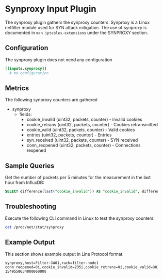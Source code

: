 # Synproxy Input Plugin

The synproxy plugin gathers the synproxy counters. Synproxy is a Linux netfilter module used for SYN attack mitigation.
The use of synproxy is documented in `man iptables-extensions` under the SYNPROXY section.

## Configuration

The synproxy plugin does not need any configuration

```toml
[[inputs.synproxy]]
  # no configuration
```

## Metrics

The following synproxy counters are gathered

- synproxy
  - fields:
    - cookie_invalid (uint32, packets, counter) - Invalid cookies
    - cookie_retrans (uint32, packets, counter) - Cookies retransmitted
    - cookie_valid (uint32, packets, counter) - Valid cookies
    - entries (uint32, packets, counter) - Entries
    - syn_received (uint32, packets, counter) - SYN received
    - conn_reopened (uint32, packets, counter) - Connections reopened

## Sample Queries

Get the number of packets per 5 minutes for the measurement in the last hour from InfluxDB:

```sql
SELECT difference(last("cookie_invalid")) AS "cookie_invalid", difference(last("cookie_retrans")) AS "cookie_retrans", difference(last("cookie_valid")) AS "cookie_valid", difference(last("entries")) AS "entries", difference(last("syn_received")) AS "syn_received", difference(last("conn_reopened")) AS "conn_reopened" FROM synproxy WHERE time > NOW() - 1h GROUP BY time(5m) FILL(null);
```

## Troubleshooting

Execute the following CLI command in Linux to test the synproxy counters:

```sh
cat /proc/net/stat/synproxy
```

## Example Output

This section shows example output in Line Protocol format.

```shell
synproxy,host=Filter-GW01,rack=filter-node1 conn_reopened=0i,cookie_invalid=235i,cookie_retrans=0i,cookie_valid=8814i,entries=0i,syn_received=8742i 1549550634000000000
```
